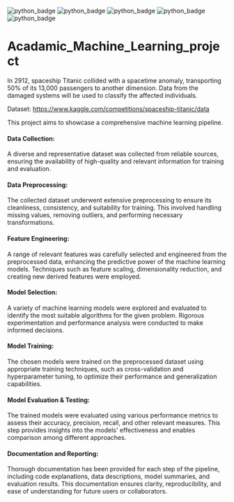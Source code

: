 ![python_badge](https://img.shields.io/badge/python-v3.8-blue?style=flat&logo=python)
![python_badge](https://img.shields.io/badge/numpy--blue?style=flat&logo=numpy)
![python_badge](https://img.shields.io/badge/pandas--blue?style=flat&logo=pandas)
![python_badge](https://img.shields.io/badge/machine_learning_Algorithms--blue?style=flat&logo=thealgorithms)
![python_badge](https://img.shields.io/badge/Data_Analysis_and_Visualization--blue?style=flat&logo=python)
# Acadamic_Machine_Learning_project
In 2912, spaceship Titanic collided with a spacetime anomaly, transporting 50% of its 13,000 passengers to another dimension. Data from the damaged systems will be used to classify the affected individuals.

Dataset: https://www.kaggle.com/competitions/spaceship-titanic/data

This project aims to showcase a comprehensive machine learning pipeline.

#### Data Collection: 
A diverse and representative dataset was collected from reliable sources, ensuring the availability of high-quality and relevant information for training and evaluation.

####  Data Preprocessing: 
The collected dataset underwent extensive preprocessing to ensure its cleanliness, consistency, and suitability for training. This involved handling missing values, removing outliers, and performing necessary transformations.

#### Feature Engineering: 
A range of relevant features was carefully selected and engineered from the preprocessed data, enhancing the predictive power of the machine learning models. Techniques such as feature scaling, dimensionality reduction, and creating new derived features were employed.

#### Model Selection: 
A variety of machine learning models were explored and evaluated to identify the most suitable algorithms for the given problem. Rigorous experimentation and performance analysis were conducted to make informed decisions.

#### Model Training: 
The chosen models were trained on the preprocessed dataset using appropriate training techniques, such as cross-validation and hyperparameter tuning, to optimize their performance and generalization capabilities.

#### Model Evaluation & Testing: 
The trained models were evaluated using various performance metrics to assess their accuracy, precision, recall, and other relevant measures. This step provides insights into the models' effectiveness and enables comparison among different approaches.

#### Documentation and Reporting: 
Thorough documentation has been provided for each step of the pipeline, including code explanations, data descriptions, model summaries, and evaluation results. This documentation ensures clarity, reproducibility, and ease of understanding for future users or collaborators.
